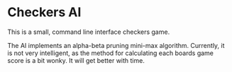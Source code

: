 # Checkers AI

This is a small, command line interface checkers game.

The AI implements an alpha-beta pruning mini-max algorithm. Currently, it is not
very intelligent, as the method for calculating each boards game score is a bit
wonky. It will get better with time.
